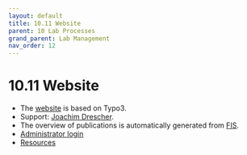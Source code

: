 ```yaml
---
layout: default
title: 10.11 Website
parent: 10 Lab Processes
grand_parent: Lab Management
nav_order: 12
---
```


# 10.11 Website

- The [website](https://www.uni-bamberg.de/digital-work/) is based on Typo3.
- Support: [Joachim Drescher](https://univis.uni-bamberg.de/prg?search=persons&show=info&department=320930&fullname=Joachim+Drescher).
- The overview of publications is automatically generated from [FIS](https://fis.uni-bamberg.de/).
- [Administrator login](https://www.uni-bamberg.de/typo3)
- [Resources](https://vc.uni-bamberg.de/course/view.php?id=264&section=2)
